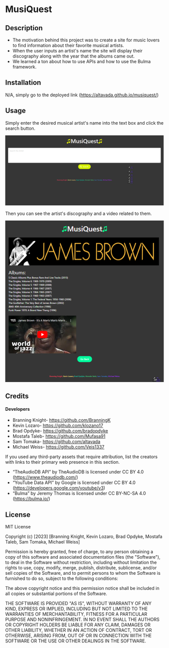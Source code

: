 # MusiQuest

## Description

- The motivation behind this project was to create a site for music lovers to find information about their favorite musical artists.
- When the user inputs an artist's name the site will display their discography along with the year that the albums came out.
- We learned a ton about how to use APIs and how to use the Bulma framework.

## Installation

N/A, simply go to the deployed link (https://altavada.github.io/musiquest/)

## Usage

Simply enter the desired musical artist's name into the text box and click the search button.

![Image of the deployed application's main page](assets\images\firstpageMQ.png)

Then you can see the artist's discography and a video related to them. 

![Example image of the deployed application's search results for James Brown](assets\images\secondpageMQ.png)

## Credits

#### Developers

- Branning Knight- https://github.com/BranningK
- Kevin Lozaro- https://github.com/klozano17
- Brad Opdyke- https://github.com/bradopdyke
- Mostafa Taleb- https://github.com/Mufasa91
- Sam Tomaka- https://github.com/altavada
- Michael Weiss- https://github.com/Veis1337

If you used any third-party assets that require attribution, list the creators with links to their primary web presence in this section.

- “TheAudioDB API” by TheAudioDB is licensed under CC BY 4.0 (https://www.theaudiodb.com/)
- “YouTube Data API” by Google is licensed under CC BY 4.0 (https://developers.google.com/youtube/v3)
- “Bulma” by Jeremy Thomas is licensed under CC BY-NC-SA 4.0 (https://bulma.io/)

## License

MIT License

Copyright (c) [2023] [Branning Knight, Kevin Lozaro, Brad Opdyke, Mostafa Taleb, Sam Tomaka, Michael Weiss]

Permission is hereby granted, free of charge, to any person obtaining a copy
of this software and associated documentation files (the "Software"), to deal
in the Software without restriction, including without limitation the rights
to use, copy, modify, merge, publish, distribute, sublicense, and/or sell
copies of the Software, and to permit persons to whom the Software is
furnished to do so, subject to the following conditions:

The above copyright notice and this permission notice shall be included in all
copies or substantial portions of the Software.

THE SOFTWARE IS PROVIDED "AS IS", WITHOUT WARRANTY OF ANY KIND, EXPRESS OR
IMPLIED, INCLUDING BUT NOT LIMITED TO THE WARRANTIES OF MERCHANTABILITY,
FITNESS FOR A PARTICULAR PURPOSE AND NONINFRINGEMENT. IN NO EVENT SHALL THE
AUTHORS OR COPYRIGHT HOLDERS BE LIABLE FOR ANY CLAIM, DAMAGES OR OTHER
LIABILITY, WHETHER IN AN ACTION OF CONTRACT, TORT OR OTHERWISE, ARISING FROM,
OUT OF OR IN CONNECTION WITH THE SOFTWARE OR THE USE OR OTHER DEALINGS IN THE
SOFTWARE.